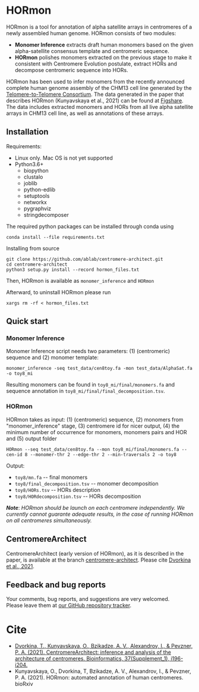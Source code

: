 # HORmon
HORmon is a tool for annotation of alpha satellite arrays in centromeres of a newly assembled human genome. HORmon consists of two modules:
* **Monomer Inference** extracts draft human monomers based on the given alpha-satellite consensus template and centromeric sequence.
* **HORmon** polishes monomers extracted on the previous stage to make it consistent with Centromere Evolution postulate, extract HORs and decompose centromeric sequence into HORs.

HORmon has been used to infer monomers from the recently announced complete human genome assembly of the CHM13 cell line generated by the [Telomere-to-Telomere Consortium](https://github.com/marbl/CHM13#v11).
The data generated in the paper that describes HORmon (Kunyavskaya et al., 2021) can be found at [Figshare](https://figshare.com/articles/dataset/HORmon/16755097/1).
The data includes extracted monomers and HORs from all live alpha satellite arrays in CHM13 cell line, as well as annotations of these arrays.

## Installation
Requirements:
* Linux only. Mac OS is not yet supported
* Python3.6+
  * biopython
  * clustalo
  * joblib
  * python-edlib
  * setuptools
  * networkx
  * pygraphviz
  * stringdecomposer

The required python packages can be installed through conda using
```
conda install --file requirements.txt
```

Installing from source
```
git clone https://github.com/ablab/centromere-architect.git
cd centromere-architect
python3 setup.py install --record hormon_files.txt
```

Then, HORmon is available as `monomer_inference` and `HORmon`

Afterward, to uninstall HORmon please run
```
xargs rm -rf < hormon_files.txt
```

## Quick start
### Monomer Inference
Monomer Inference script needs two parameters: (1) (centromeric) sequence and (2) monomer template:

```
monomer_inference -seq test_data/cen8toy.fa -mon test_data/AlphaSat.fa -o toy8_mi
```

Resulting monomers can be found in ```toy8_mi/final/monomers.fa``` and sequence annotation in ```toy8_mi/final/final_decomposition.tsv```.

### HORmon
HORmon takes as input: (1) (centromeric) sequence, (2) monomers from "monomer_inference" stage, (3) centromere id for nicer output, (4) the minimum number of occurrence for monomers, monomers pairs and HOR and (5) output folder
```
HORmon --seq test_data/cen8toy.fa --mon toy8_mi/final/monomers.fa --cen-id 8 --monomer-thr 2 --edge-thr 2 --min-traversals 2 -o toy8
```

Output:
* `toy8/mn.fa` -- final monomers
* `toy8/final_decomposition.tsv` -- monomer decomposition
* `toy8/HORs.tsv` -- HORs description
* `toy8/HORdecomposition.tsv` -- HORs decomposition


***Note***: *HORmon should be launch on each centromere independently. We currently cannot guarante adequate results, in the case of running HORmon on all centromeres simultaneously.*

## CentromereArchitect 

CentromereArchitect (early version of HORmon), as it is described in the paper, is available at the branch [centromere-architect](https://github.com/ablab/centromere-architect/tree/centromere-architect).
Please cite [Dvorkina et al., 2021](https://academic.oup.com/bioinformatics/article/37/Supplement_1/i196/6319687).

## Feedback and bug reports
Your comments, bug reports, and suggestions are very welcomed.  
Please leave them at [our GitHub repository tracker](https://github.com/ablab/centromere-architect/issues).

# Cite

- [Dvorkina, T., Kunyavskaya, O., Bzikadze, A. V., Alexandrov, I., & Pevzner, P. A. (2021). CentromereArchitect: inference and analysis of the architecture of centromeres. Bioinformatics, 37(Supplement_1), i196-i204.](https://academic.oup.com/bioinformatics/article/37/Supplement_1/i196/6319687)
- Kunyavskaya, O., Dvorkina, T, Bzikadze, A. V., Alexandrov, I., & Pevzner, P. A. (2021). HORmon: automated annotation of human centromeres. bioRxiv
